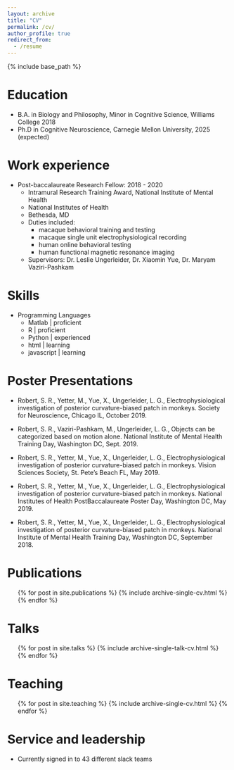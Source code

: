 ```yaml
---
layout: archive
title: "CV"
permalink: /cv/
author_profile: true
redirect_from:
  - /resume
---
```


{% include base_path %}

Education
======
* B.A. in Biology and Philosophy, Minor in Cognitive Science, Williams College 2018
* Ph.D in Cognitive Neuroscience, Carnegie Mellon University, 2025 (expected)

Work experience
======
* Post-baccalaureate Research Fellow: 2018 - 2020
  * Intramural Research Training Award, National Institute of Mental Health
  * National Institutes of Health
  * Bethesda, MD
  * Duties included: 
    * macaque behavioral training and testing
    * macaque single unit electrophysiological recording
    * human online behavioral testing
    * human functional magnetic resonance imaging
  * Supervisors: Dr. Leslie Ungerleider, Dr. Xiaomin Yue, Dr. Maryam Vaziri-Pashkam
  
Skills
======
* Programming Languages
  * Matlab \| proficient
  * R \| proficient
  * Python \| experienced
  * html \| learning
  * javascript \| learning

Poster Presentations
======
* Robert, S. R., Yetter, M., Yue, X., Ungerleider, L. G., Electrophysiological investigation of posterior curvature-biased patch in monkeys. Society for Neuroscience, Chicago IL, October 2019.

* Robert, S. R., Vaziri-Pashkam, M., Ungerleider, L. G., Objects can be categorized based on motion alone. National Institute of Mental Health Training Day, Washington DC, Sept. 2019.

* Robert, S. R., Yetter, M., Yue, X., Ungerleider, L. G., Electrophysiological investigation of posterior curvature-biased patch in monkeys. Vision Sciences Society, St. Pete’s Beach FL, May 2019.

* Robert, S. R., Yetter, M., Yue, X., Ungerleider, L. G., Electrophysiological investigation of posterior curvature-biased patch in monkeys. National Institutes of Health PostBaccalaureate Poster Day, Washington DC, May 2019.

* Robert, S. R., Yetter, M., Yue, X., Ungerleider, L. G., Electrophysiological investigation of posterior curvature-biased patch in monkeys. National Institute of Mental Health Training Day, Washington DC, September 2018.

Publications
======
  <ul>{% for post in site.publications %}
    {% include archive-single-cv.html %}
  {% endfor %}</ul>
  
Talks
======
  <ul>{% for post in site.talks %}
    {% include archive-single-talk-cv.html %}
  {% endfor %}</ul>
  
Teaching
======
  <ul>{% for post in site.teaching %}
    {% include archive-single-cv.html %}
  {% endfor %}</ul>
  
Service and leadership
======
* Currently signed in to 43 different slack teams

